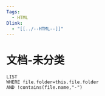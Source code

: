 ```yaml
---
Tags:
  - HTML
Dlink:
  - "[[../--HTML--]]"
---
```


# 文档-未分类
```dataview
LIST
WHERE file.folder=this.file.folder
AND !contains(file.name,"-")
```